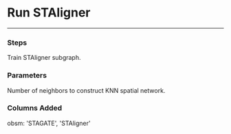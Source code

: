 # Run STAligner
---

### Steps
Train STAligner subgraph. 

### Parameters
Number of neighbors to construct KNN spatial network.

### Columns Added
obsm: 'STAGATE', 'STAligner'
